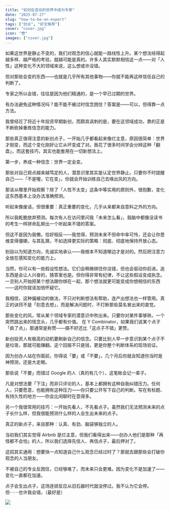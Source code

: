 ```yaml
---
title: "如何在变动的世界中成为专家"
date: "2025-07-27"
slug: "how-to-be-an-expert"
tags: ["创业", "好文推荐"]
cover: "cover.jpg"
icon: "😎"
images: ["cover.jpg"]
---
```

如果这世界是静止不变的，我们对观念的信心就能一路线性上升。某个想法经得起越多样、越严格的考验，就越可能是真的。许多人其实默默相信这一点——对「人性」这种变化不大的领域来说，这么想或许没错。



但对那些会变的东西——也就是几乎所有其他事物——你就不能再这样信任自己的判断了。



专家之所以会错，往往是因为他们精通的，是一个早已过期的世界。



有办法避免这种情况吗？能不能不被过时信念困住？答案是——可以，但得靠一点方法。



我曾经花了将近十年投资早期新创，而颇具讽刺的是，要在这领域成功，靠的正是不断砍掉重练信念的能力。



那些真正值得注意的新创点子，一开始几乎都看起来像烂主意，原因很简单：世界才刚变，而这个变化刚好让它从坏变成了对。我花了很多时间学会分辨这种「翻盘」，而这套技巧，其实也能套用在一切新想法上。



第一步，养成一种信念：世界一定会变。



那些对自己观点越来越笃定的人，潜意识里其实是认定世界静止。只要你不时提醒自己——「不是喔，它在变」，你就会开始训练自己去嗅出风的方向。



那该从哪里开始观察？除了「人性不太变」这条中等实用的原则外，很抱歉，变化这东西基本上没办法准确预测。



听起来像废话，但很重要：真正重要的变化，几乎从来都来自意料之外的方向。



所以我乾脆放弃预测。每次有人在访问里问我「未来怎么看」，我脑中都像没读书的考生一样拼命乱掰出一个听起来不错的答案。



但这不是因为我懒。恰好相反——我觉得，预测未来不但命中率可怜，还会让你思维变得僵硬。与其乱猜，不如选择更实际的策略：彻底、彻底地保持开放心态。



别自以为知道方向，先诚实地承认——我根本不知道哪边才是对的。然后把注意力全放在感知变化的能力上。



当然，你可以有一些假设性想法。它们会稍微绑住你没错，但也会驱动你前进。追东西是会让人兴奋的，猜答案也是。但你得非常有纪律，不让这些假设变成执念。
一旦别人开始把某个想法跟你绑在一起，那个想法就更可能变成你想相信的东西——这时你就该加倍怀疑它。



我相信，这种偏被动的做法，不只对判断想法有帮助，连产出想法也一样管用。真正的诀窍不是「刻意去想」，而是解决问题时，不打断那些莫名冒出来的直觉。



那些变化的风，常从某个领域专家的潜意识中吹出来。只要你对某件事够熟，一个突然跳出来的怪念头，几乎都有价值。
在 Y Combinator，如果我们说某个点子「疯了点」，那通常是称赞——搞不好还比「这点子不错」更赞。



新创投资人有极高的动机要刷新自己的信念。只要比别人早一步意识到某个点子不是垃圾，那就可能赚翻。这个回报不只是钱，更是你整个判断体系的现场验证。



因为创办人站在你面前，你得说「要」或「不要」，几个月后你就会知道你当时是神预测，还是大走眼。



那些说「不要」而错过 Google 的人（真的有几个），这笔帐会记一辈子。



凡是对想法要「下注」而非只评论的人，基本上都拥有这种自我纠错压力。任何人，只要愿意，也能拥有这种压力——你只要公开写下自己的判断。写在有标题、有持久性的地方——你会比闲聊时在意得多。



另一个我很常用的技巧：一开始先看人，不先看点子。虽然我们无法预测未来的点子长什么样，但我很能预测什么样的人会生出未来的点子。



真正的新点子，来自那种：认真、有劲、脑袋够独立的人。



当初我们其实觉得 Airbnb 是烂主意，但我们看得出来——创办人他们是那种「再怪都不会怕」的人，所以我们选择先信人、再信点子，最后押对了。



这招其实通用：想要快一点知道自己什么观念已经过时了？那就去跟那些会打破你观念的人当朋友。



不被自己的专业反困住，已经够难了，而未来只会更难。因为变化不是加速了——变化一直都在加速。



点子会生出点子，这场连锁反应从旧石器时代就没停过。我不认为它会停。
但⋯⋯也许我会错。（最好是）




![](https://prod-files-secure.s3.us-west-2.amazonaws.com/112d0858-5090-4d34-a606-b75eb8d65fd2/46476355-9cf3-4e99-9b7a-3531bc426380/1000202064.png?X-Amz-Algorithm=AWS4-HMAC-SHA256&X-Amz-Content-Sha256=UNSIGNED-PAYLOAD&X-Amz-Credential=ASIAZI2LB466YDO5KWOT%2F20251027%2Fus-west-2%2Fs3%2Faws4_request&X-Amz-Date=20251027T051459Z&X-Amz-Expires=3600&X-Amz-Security-Token=IQoJb3JpZ2luX2VjEOX%2F%2F%2F%2F%2F%2F%2F%2F%2F%2FwEaCXVzLXdlc3QtMiJHMEUCIQCDHfGfi0WFzbui6PgeWkQJv3Nc65aAR8UKZHZz1p29ZwIgIGOP6al7oTRynZo%2Bm6h0u%2BUx4dzMpSgWzhjs4QKl2VsqiAQInv%2F%2F%2F%2F%2F%2F%2F%2F%2F%2FARAAGgw2Mzc0MjMxODM4MDUiDFsNBCefMRKkAwZuqircA7a%2FQ%2BYCL3PUVC7iSm4w40nYEEggrad2PgmQcuxYzulP6%2FX26RPrsM1CW%2BFZZFxIyiGnzo%2Fd2B01g%2FRdoR9qrNXFSAEd9v8ahGZjC32r3BcAo3hIWO15Bcta%2BAI%2FIyAkNhmkOc7UFdYQlNCQ5M%2BbPMlb7GmjiQoBQRW%2FLuHgyv1pImSVmn7E5AuESPEx%2BZvq8AyRBE0jw4YKFcPx1tE3sXzCZ04xToXtxy2MFEtKJwYMVvsa7xLHsqPn6Q%2B%2FeaVp611255Wa8Dz2xyS9uTi47%2Ba%2Br2Aqs4Luklv3pFeyaiQIgIIeKuhGbia0cfwoFM%2F4%2Fz8r8XtSqDhDrW4ZgNcHxH3BbHYftbcZpmbjnlDOzFrmqWtjRfPcdqiU8iutpC2uylrruniMCGNGKHd4wGMxja5zH8Pqqga8fyiNb4e6CtglsosIRZmqQN0syaF2k3V6sB%2FM31tlAEbUBw5yE4aNUV%2Bpl4AQU92%2F2Cz11Z7YaxJccIBzQ2E8cozmC3LU9v6%2Bs0b2mnc72rh9icWI%2F%2FLWhjKIQoR4ARuMtoRhTQFZFJrEmRHWf1eHbM4jAf9wegJnQQwwC%2BChN9bqNlunFJgmM8%2B2I27UvTSK5gX3NSYnJh1yytspDRGbAB3sYZZVMJbx%2B8cGOqUBnvxTjZrAspY4JBPgTSXAe4u0NhBnIUQSq7hlziSgPzl4HcDGtzj%2BVnpwU8GG3CvTkh4ErR%2FuQD8Fg8q4KiEDq3JwmBMio19NkNuFYeWqkZgFow99LfBnZGn3161pm0zg%2B%2BGFWhRd0a8AifXvgLJ1KTm9Hl5xsuTTW2AB7L7OSmD70pT301YMG3s5yKdj3a9IbeOcpKPwNRsuXz7a1kwRxOK6Q2yw&X-Amz-Signature=397aecb1443b2af3de36784da073c7ebb084ac37052ae35703a512f0950f4a91&X-Amz-SignedHeaders=host&x-amz-checksum-mode=ENABLED&x-id=GetObject)

